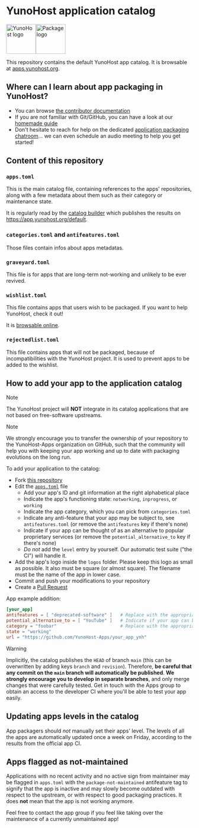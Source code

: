 # YunoHost application catalog

<img alt="YunoHost logo" src="https://avatars.githubusercontent.com/u/1519495?s=200&v=4" width=80><img alt="Package logo" src="https://yunohost.org/user/images/yunohost_package.png" width=80>

This repository contains the default YunoHost app catalog.
It is browsable at [apps.yunohost.org](https://apps.yunohost.org).

## Where can I learn about app packaging in YunoHost?

- You can browse [the contributor documentation](https://yunohost.org/contributordoc)
- If you are not familiar with Git/GitHub, you can have a look at our [homemade guide](https://yunohost.org/packaging_apps_git)
- Don't hesitate to reach for help on the dedicated [application packaging chatroom](https://yunohost.org/chat_rooms)... we can even schedule an audio meeting to help you get started!

## Content of this repository

### `apps.toml`

This is the main catalog file, containing references to the apps' repositories,
along with a few metadata about them such as their category or maintenance state.

It is regularly read by the [catalog builder](https://github.com/YunoHost/apps-tools)
which publishes the results on <https://app.yunohost.org/default>.

### `categories.toml` and `antifeatures.toml`

Those files contain infos about apps metadatas.

### `graveyard.toml`

This file is for apps that are long-term not-working and unlikely to be ever revived.

### `wishlist.toml`

This file contains apps that users wish to be packaged. If you want to help YunoHost, check it out!

It is [browsable online](https://apps.yunohost.org/wishlist).

### `rejectedlist.toml`

This file contains apps that will not be packaged, because of incompatibilities with the YunoHost project.
It is used to prevent apps to be added to the wishlist.


## How to add your app to the application catalog

> [!NOTE]
> The YunoHost project will **NOT** integrate in its catalog applications that are not
> based on free-software upstreams.

> [!NOTE]
> We strongly encourage you to transfer the ownership of your repository to
> the YunoHost-Apps organization on GitHub, such that the community will help you
> with keeping your app working and up to date with packaging evolutions on the long run.

To add your application to the catalog:

- Fork [this repository](https://github.com/YunoHost/apps)
- Edit the [`apps.toml`](/apps.toml) file
  - Add your app's ID and git information at the right alphabetical place
  - Indicate the app's functioning state: `notworking`, `inprogress`, or `working`
  - Indicate the app category, which you can pick from `categories.toml`
  - Indicate any anti-feature that your app may be subject to, see `antifeatures.toml` (or remove the `antifeatures` key if there's none)
  - Indicate if your app can be thought of as an alternative to popular proprietary services (or remove the `potential_alternative_to` key if there's none)
  - *Do not* add the `level` entry by yourself. Our automatic test suite ("the CI") will handle it.
- Add the app's logo inside the `logos` folder. Please keep this logo as small as possible. It also must be square (or almost square). The filename must be the name of the app in lower case.
- Commit and push your modifications to your repository
- Create a [Pull Request](https://github.com/YunoHost/apps/pulls/)

App example addition:

```toml
[your_app]
antifeatures = [ "deprecated-software" ]   # Replace with the appropriate category id found in antifeatures.toml, remove if no relevant antifeature applies
potential_alternative_to = [ "YouTube" ]   # Indicate if your app can be thought of as an alternative to popular proprietary services (or remove if none applies)
category = "foobar"                        # Replace with the appropriate category id found in categories.toml, don't invent a category
state = "working"
url = "https://github.com/YunoHost-Apps/your_app_ynh"
```

> [!WARNING]
> Implicitly, the catalog publishes the `HEAD` of branch `main`
> (this can be overwritten by adding keys `branch` and `revision`).
> Therefore, **be careful that any commit on the `main` branch will automatically be published**.
> **We strongly encourage you to develop in separate branches**, and only
> merge changes that were carefully tested. Get in touch with the Apps group to
> obtain an access to the developer CI where you'll be able to test your app
> easily.

## Updating apps levels in the catalog

App packagers should *not* manually set their apps' level. The levels of all
the apps are automatically updated once a week on Friday, according to the
results from the official app CI.

## Apps flagged as not-maintained

Applications with no recent activity and no active sign from maintainer may be
flagged in `apps.toml` with the `package-not-maintained` antifeature tag to
signify that the app is inactive and may slowly become outdated with respect to
the upstream, or with respect to good packaging practices. It does **not** mean
that the app is not working anymore.

Feel free to contact the app group if you feel like taking over the maintenance
of a currently unmaintained app!

